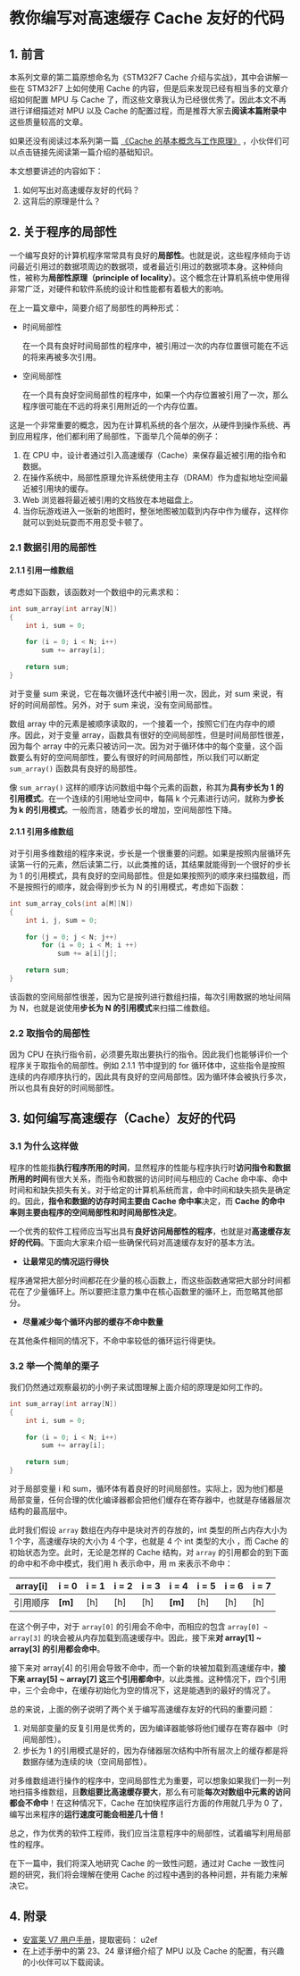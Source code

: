 # 教你编写对高速缓存 Cache 友好的代码

## 1. 前言

本系列文章的第二篇原想命名为《STM32F7 Cache 介绍与实战》，其中会讲解一些在 STM32F7 上如何使用 Cache 的内容，但是后来发现已经有相当多的文章介绍如何配置 MPU 与 Cache 了，而这些文章我认为已经很优秀了。因此本文不再进行详细描述对 MPU 以及  Cache 的配置过程，而是推荐大家去**阅读本篇附录中**这些质量较高的文章。

如果还没有阅读过本系列第一篇 [《Cache 的基本概念与工作原理》](https://mp.weixin.qq.com/s/OxoQ7VwGKTxWwDQofatJbw) ，小伙伴们可以点击链接先阅读第一篇介绍的基础知识。

本文想要讲述的内容如下：

1. 如何写出对高速缓存友好的代码？
2. 这背后的原理是什么？

## 2. 关于程序的局部性

一个编写良好的计算机程序常常具有良好的**局部性**。也就是说，这些程序倾向于访问最近引用过的数据项周边的数据项，或者最近引用过的数据项本身。这种倾向性，被称为**局部性原理（principle of locality）**。这个概念在计算机系统中使用得非常广泛，对硬件和软件系统的设计和性能都有着极大的影响。

在上一篇文章中，简要介绍了局部性的两种形式：

- 时间局部性

  在一个具有良好时间局部性的程序中，被引用过一次的内存位置很可能在不远的将来再被多次引用。

- 空间局部性

  在一个具有良好空间局部性的程序中，如果一个内存位置被引用了一次，那么程序很可能在不远的将来引用附近的一个内存位置。

这是一个非常重要的概念，因为在计算机系统的各个层次，从硬件到操作系统、再到应用程序，他们都利用了局部性，下面举几个简单的例子：

1. 在 CPU 中，设计者通过引入高速缓存（Cache）来保存最近被引用的指令和数据。
2. 在操作系统中，局部性原理允许系统使用主存（DRAM）作为虚拟地址空间最近被引用块的缓存。
3. Web 浏览器将最近被引用的文档放在本地磁盘上。
4. 当你玩游戏进入一张新的地图时，整张地图被加载到内存中作为缓存，这样你就可以到处玩耍而不用忍受卡顿了。

### 2.1 数据引用的局部性

#### 2.1.1 引用一维数组

考虑如下函数，该函数对一个数组中的元素求和：

```c
int sum_array(int array[N])
{
	int i, sum = 0;
	
	for (i = 0; i < N; i++)
	    sum += array[i];
	    
	return sum;
}
```

对于变量 sum 来说，它在每次循环迭代中被引用一次，因此，对 sum 来说，有好的时间局部性。另外，对于 sum 来说，没有空间局部性。

数组 array 中的元素是被顺序读取的，一个接着一个，按照它们在内存中的顺序。因此，对于变量 array，函数具有很好的空间局部性，但是时间局部性很差，因为每个 array 中的元素只被访问一次。因为对于循环体中的每个变量，这个函数要么有好的空间局部性，要么有很好的时间局部性，所以我们可以断定 `sum_array()` 函数具有良好的局部性。

像 `sum_array()` 这样的顺序访问数组中每个元素的函数，称其为**具有步长为 1 的引用模式**。在一个连续的引用地址空间中，每隔 k 个元素进行访问，就称为**步长为 k 的引用模式**。一般而言，随着步长的增加，空间局部性下降。

#### 2.1.1 引用多维数组

对于引用多维数组的程序来说，步长是一个很重要的问题。如果是按照内层循环先读第一行的元素，然后读第二行，以此类推的话，其结果就能得到一个很好的步长为 1 的引用模式，具有良好的空间局部性。但是如果按照列的顺序来扫描数组，而不是按照行的顺序，就会得到步长为 N 的引用模式，考虑如下函数：

```c
int sum_array_cols(int a[M][N])
{
	int i, j, sum = 0;
	
	for (j = 0; j < N; j++)
	    for (i = 0; i < M; i ++)
	        sum += a[i][j];
	  
	return sum;
}
```

该函数的空间局部性很差，因为它是按列进行数组扫描，每次引用数据的地址间隔为 N，也就是说使用**步长为 N 的引用模式**来扫描二维数组。

### 2.2 取指令的局部性

因为 CPU 在执行指令前，必须要先取出要执行的指令。因此我们也能够评价一个程序关于取指令的局部性。例如 2.1.1 节中提到的 for 循环体中，这些指令是按照连续的内存顺序执行的，因此具有良好的空间局部性。因为循环体会被执行多次，所以也具有良好的时间局部性。

## 3. 如何编写高速缓存（Cache）友好的代码

### 3.1 为什么这样做

程序的性能指**执行程序所用的时间**，显然程序的性能与程序执行时**访问指令和数据所用的时间**有很大关系，而指令和数据的访问时间与相应的 Cache 命中率、命中时间和和缺失损失有关。对于给定的计算机系统而言，命中时间和缺失损失是确定的。因此，**指令和数据的访存时间主要由 Cache 命中率**决定，而 **Cache 的命中率则主要由程序的空间局部性和时间局部性决定**。

一个优秀的软件工程师应当写出具有**良好访问局部性的程序**，也就是对**高速缓存友好的代码**。下面向大家来介绍一些确保代码对高速缓存友好的基本方法。

- **让最常见的情况运行得快**

程序通常把大部分时间都花在少量的核心函数上，而这些函数通常把大部分时间都花在了少量循环上。所以要把注意力集中在核心函数里的循环上，而忽略其他部分。

- **尽量减少每个循环内部的缓存不命中数量**

在其他条件相同的情况下，不命中率较低的循环运行得更快。

### 3.2 举一个简单的栗子

我们仍然通过观察最初的小例子来试图理解上面介绍的原理是如何工作的。

```c
int sum_array(int array[N])
{
	int i, sum = 0;
	
	for (i = 0; i < N; i++)
	    sum += array[i];
	    
	return sum;
}
```

对于局部变量 i 和 sum，循环体有着良好的时间局部性。实际上，因为他们都是局部变量，任何合理的优化编译器都会把他们缓存在寄存器中，也就是存储器层次结构的最高层中。

此时我们假设 `array` 数组在内存中是块对齐的存放的，int 类型的所占内存大小为 1 个字，高速缓存块的大小为 4 个字，也就是 4 个 int 类型的大小 ，而 Cache 的初始状态为空。此时，无论是怎样的 Cache 结构，对 `array` 的引用都会的到下面的命中和不命中模式，我们用  h 表示命中，用 m 来表示不命中：

| array[i] | i = 0   | i = 1 | i = 2 | i = 3 | i = 4   | i = 5 | i = 6 | i = 7 |
| -------- | ------- | ----- | ----- | ----- | ------- | ----- | ----- | ----- |
| 引用顺序 | **[m]** | [h]   | [h]   | [h]   | **[m]** | [h]   | [h]   | [h]   |

在这个例子中，对于 `array[0]` 的引用会不命中，而相应的包含 `array[0] ~ array[3]` 的块会被从内存加载到高速缓存中。因此，接下来**对 array[1] ~ array[3] 的引用都会命中**。

接下来对 array[4] 的引用会导致不命中，而一个新的块被加载到高速缓存中，**接下来 array[5] ~ array[7]  这三个引用都命中**，以此类推。这种情况下，四个引用中，三个会命中，在缓存初始化为空的情况下，这是能遇到的最好的情况了。

总的来说，上面的例子说明了两个关于编写高速缓存友好的代码的重要问题：

1. 对局部变量的反复引用是优秀的，因为编译器能够将他们缓存在寄存器中（时间局部性）。
2. 步长为 1 的引用模式是好的，因为存储器层次结构中所有层次上的缓存都是将数据存储为连续的块（空间局部性）。

对多维数组进行操作的程序中，空间局部性尤为重要，可以想象如果我们一列一列地扫描多维数组，且**数组要比高速缓存要大**，那么有可能**每次对数组中元素的访问都会不命中**！在这种情况下，Cache 在加快程序运行方面的作用就几乎为 0 了，编写出来程序的**运行速度可能会相差几十倍！**

总之，作为优秀的软件工程师，我们应当注意程序中的局部性，试着编写利用局部性的程序。

在下一篇中，我们将深入地研究 Cache 的一致性问题，通过对 Cache 一致性问题的研究，我们将会理解在使用 Cache 的过程中遇到的各种问题，并有能力来解决它。

## 4. 附录

- [安富莱 V7 用户手册](https://pan.baidu.com/s/1gfGIUoNlosJeP9OOWTVkAQ)，提取密码： u2ef
- 在上述手册中的第 23、24 章详细介绍了 MPU 以及 Cache 的配置，有兴趣的小伙伴可以下载阅读。